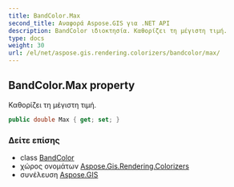 ```yaml
---
title: BandColor.Max
second_title: Αναφορά Aspose.GIS για .NET API
description: BandColor ιδιοκτησία. Καθορίζει τη μέγιστη τιμή.
type: docs
weight: 30
url: /el/net/aspose.gis.rendering.colorizers/bandcolor/max/
---
```

## BandColor.Max property

Καθορίζει τη μέγιστη τιμή.

```csharp
public double Max { get; set; }
```

### Δείτε επίσης

* class [BandColor](../)
* χώρος ονομάτων [Aspose.Gis.Rendering.Colorizers](../../bandcolor/)
* συνέλευση [Aspose.GIS](../../../)


